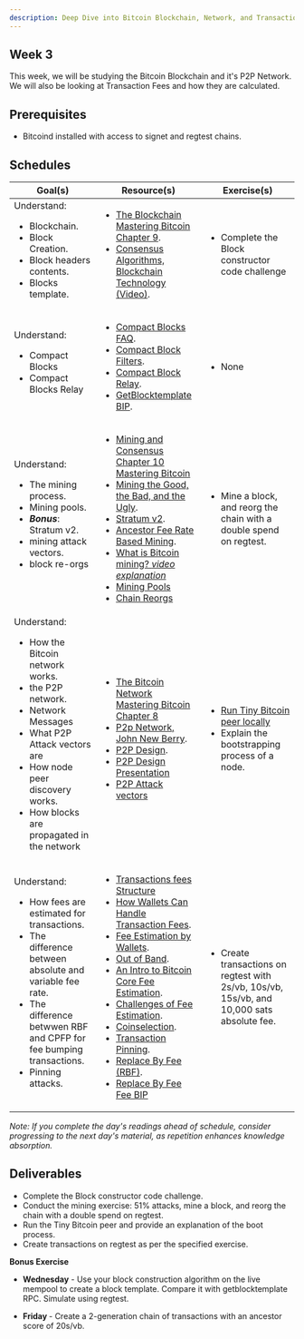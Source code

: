 ```yaml
---
description: Deep Dive into Bitcoin Blockchain, Network, and Transaction Fees
---
```



## Week 3

This week, we will be studying the Bitcoin Blockchain and it's P2P Network. We will also be looking at Transaction Fees and how they are calculated.

## Prerequisites

- Bitcoind installed with access to signet and regtest chains.

## Schedules

| **Goal(s)**     | **Resource(s)**          | **Exercise(s)**                                          |
|------------|--------------------------------------|----------------------------------------------------|
| Understand: <ul><li> Blockchain.</li><li>Block Creation.</li> <li>Block headers contents.</li> <li> Blocks template.</li></ul> | <ul><li>[The Blockchain Mastering Bitcoin Chapter 9](https://github.com/bitcoinbook/bitcoinbook/blob/develop/ch09.asciidoc).</li> <li>[Consensus Algorithms, Blockchain Technology (Video)](https://youtu.be/fw3WkySh_Ho?feature=shared).</li> </ul> | <ul><li>Complete the Block constructor code challenge</li> </ul> |
|Understand: <ul><li> Compact Blocks</li> <li> Compact Blocks Relay</li>  </ul>  | <ul><li>[Compact Blocks FAQ](https://bitcoincore.org/en/2016/06/07/compact-blocks-faq/).</li> <li> [Compact Block Filters](https://bitcoinops.org/en/topics/compact-block-filters/). </li> <li> [Compact Block Relay](https://bitcoinops.org/en/topics/compact-block-relay/). </li> <li> [GetBlocktemplate BIP](https://github.com/bitcoin/bips/blob/master/bip-0022.mediawiki).</li></ul> |  <ul><li>None</li></ul> |
| Understand:<ul><li> The mining process.</li> <li> Mining pools. </li> <li> ***Bonus***: Stratum v2.</li> <li> mining attack vectors. </li> <li> block re-orgs </li> </ul> | <ul> <li> [Mining and Consensus Chapter 10 Mastering Bitcoin](https://github.com/bitcoinbook/bitcoinbook/blob/develop/ch10.asciidoc)</li> <li> [Mining the Good, the Bad, and the Ugly](https://btctranscripts.com/magicalcryptoconference/2019/the-state-of-bitcoin-mining/). </li> <li> [Stratum v2](https://docsend.com/view/szk48syby33q28zq#).</li> <li> [Ancestor Fee Rate Based Mining](https://btctranscripts.com/magicalcryptoconference/2019/the-state-of-bitcoin-mining/). </li> <li> [What is Bitcoin mining? *video explanation*](https://www.youtube.com/watch?v=MJ0OzrkHvXA)</li> <li> [Mining Pools](https://en.wikipedia.org/wiki/Mining_pool) </li> <li> [Chain Reorgs](https://learnmeabitcoin.com/technical/chain-reorganisation) </li></ul> | <ul><li> Mine a block, and reorg the chain with a double spend on regtest. </li></ul> |
| Understand:<ul><li> How the Bitcoin network works. </li> <li> the P2P network. </li> <li> Network Messages </li> <li> What P2P Attack vectors are </li> <li> How node peer discovery works. <li> How blocks are propagated in the network </li> </ul> | <ul><li> [The Bitcoin Network Mastering Bitcoin Chapter 8](https://github.com/bitcoinbook/bitcoinbook/blob/develop/ch08.asciidoc)</li> <li> [P2p Network, John New Berry](https://www.youtube.com/watch?v=eVerdR2hOMw). </li> <li> [P2P Design](https://www.youtube.com/watch?t=351&v=H-wH6mY9pZo&feature=youtu.be).</li> <li>[P2P Design Presentation](https://residency.chaincode.com/presentations/bitcoin/P2P_Design_Bitcoin_Core.pdf) </li> <li> [P2P Attack vectors](https://www.usenix.org/conference/usenixsecurity15/technical-sessions/presentation/heilman)</li></ul> | <ul> <li> [Run Tiny Bitcoin peer locally](https://github.com/willcl-ark/tinybitcoinpeer)</li> <li> Explain the bootstrapping process of a node. </li> </ul> |
| Understand: <ul> <li>How fees are estimated for transactions. </li> <li>The difference between absolute and variable fee rate. </li> <li>The difference betwwen RBF and CPFP for fee bumping transactions. </li> <li> Pinning attacks. </li> </ul> | <ul><li>[Transactions fees Structure](https://learnmeabitcoin.com/technical/transaction-fee)</li> <li> [How Wallets Can Handle Transaction Fees](https://bramcohen.medium.com/how-wallets-can-handle-transaction-fees-ff5d020d14fb). </li>  <li> [Fee Estimation by Wallets](https://btctranscripts.com/scalingbitcoin/montreal-2015/transaction-fee-estimation/). </li> <li> [Out of Band](https://bitcoinops.org/en/topics/out-of-band-fees/). </li> <li> [An Intro to Bitcoin Core Fee Estimation](https://johnnewbery.com/an-intro-to-bitcoin-core-fee-estimation/).</li>  <li> [Challenges of Fee Estimation](https://hackmd.io/_vQeKNLeSPeh0g-uhbA5_A). </li> <li> [Coinselection](https://bitcoinops.org/en/topics/coin-selection/).  </li> <li> [Transaction Pinning](https://bitcoinops.org/en/topics/transaction-pinning/). </li> <li> [Replace By Fee (RBF)](https://bitcoinops.org/en/topics/replace-by-fee/). </li> <li> [Replace By Fee Fee BIP](https://github.com/bitcoin/bips/blob/master/bip-0125.mediawiki) </li></ul>  |  <ul> <li> Create transactions on regtest with 2s/vb, 10s/vb, 15s/vb, and 10,000 sats absolute fee. </li> </ul> |

*Note: If you complete the day's readings ahead of schedule, consider progressing to the next day's material, as repetition enhances knowledge absorption.*

## Deliverables

- Complete the Block constructor code challenge.
- Conduct the mining exercise: 51% attacks, mine a block, and reorg the chain with a double spend on regtest.
- Run the Tiny Bitcoin peer and provide an explanation of the boot process.
- Create transactions on regtest as per the specified exercise.


**Bonus Exercise**
* <b>Wednesday</b> - Use your block construction algorithm on the live mempool to create a block template. Compare it with getblocktemplate RPC. Simulate using regtest.
    
* <b>Friday </b> - Create a 2-generation chain of transactions with an ancestor score of 20s/vb. 

